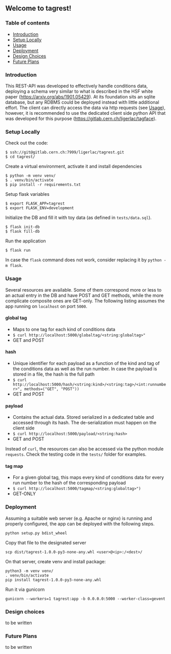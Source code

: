 ## Welcome to tagrest!
### Table of contents
* [Introduction](#introduction)
* [Setup Locally](#setup)
* [Usage](#usage)
* [Deployment](#deployment)
* [Design Choices](#designchoices)
* [Future Plans](#futureplans)

### Introduction
This REST-API was developed to effectively handle conditions data, deploying
a schema very similar to what is described in the HSF white paper
(https://arxiv.org/abs/1901.05429). At its foundation sits an sqlite database,
but any RDBMS could be deployed instead with little additional effort.
The client can directly access the data via http requests
(see [Usage](#usage)), however, it is recommended to use the dedicated
client side python API that was developed for this purpose
(https://gitlab.cern.ch/ligerlac/tagface).

### Setup Locally
Check out the code:
```
$ ssh://git@gitlab.cern.ch:7999/ligerlac/tagrest.git
$ cd tagrest/
```
Create a virtual environment, activate it and install dependencies
```
$ python -m venv venv/
$ . venv/bin/activate
$ pip install -r requirements.txt
```
Setup flask variables
```
$ export FLASK_APP=tagrest
$ export FLASK_ENV=development
```
Initialize the DB and fill it with toy data
(as defined in ```tests/data.sql```).
```
$ flask init-db
$ flask fill-db
```
Run the application
```
$ flask run
```
In case the ```flask``` command does not work, consider replacing it by
```python -m flask```. 


### Usage
Several resources are available. Some of them correspond more or
less to an actual entry in the DB and have POST and GET methods,
while the more complicate composite ones are GET-only. The
following listing assumes the app running on ```localhost```
on port ```5000```.

#### global tag
* Maps to one tag for each kind of conditions data
* ```$ curl http://localhost:5000/globaltag/<string:globaltag>"```
* GET and POST

#### hash
* Unique identifier for each payload as a function of the kind
and tag of the conditions data as well as the run number.
In case the payload is stored in a file, the hash is the full path
* ```$ curl http://localhost:5000/hash/<string:kind>/<string:tag>/<int:runnumber>", methods=("GET", "POST"))```
* GET and POST

#### payload
* Contains the actual data. Stored serialized in a dedicated
table and accessed through its hash. The de-serialization must
happen on the client side
* ```$ curl http://localhost:5000/payload/<string:hash>```
* GET and POST

Instead of ```curl```, the resources can also be accessed
via the python module ```requests```. Check the testing code
in the ```tests/``` folder for examples.


#### tag map
* For a given global tag, this maps every kind of conditions data
for every run number to the hash of the corresponding payload
* ```$ curl http://localhost:5000/tagmap/<string:globaltag>")```
* GET-ONLY

### Deployment
Assuming a suitable web server (e.g. Apache or nginx) is running
and properly configured, the app can be deployed with the
following steps.
```
python setup.py bdist_wheel
```
Copy that file to the designated server
```
scp dist/tagrest-1.0.0-py3-none-any.whl <user>@<ip>:/<dest>/
```
On that server, create venv and install package:
```
python3 -m venv venv/
. venv/bin/activate
pip install tagrest-1.0.0-py3-none-any.whl
```
Run it via gunicorn
```
gunicorn --workers=1 tagrest:app -b 0.0.0.0:5000 --worker-class=gevent
```

### Design choices
to be written

### Future Plans
to be written